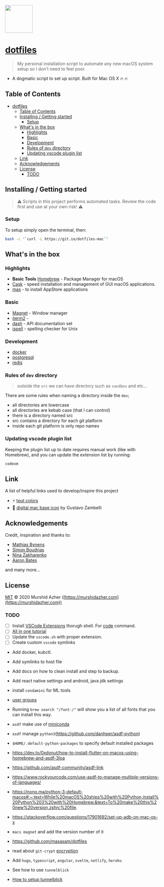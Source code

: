 <img src="https://raw.githubusercontent.com/murshidazher/this-mac/main/docs/logo.jpg" width="90px">

# [dotfiles](https://git.io/dotfiles-mac)

> My personal installation script to automate any new macOS system setup so I don't need to feel poor.

- A dogmatic script to set up script. Built for Mac OS X :fire: :fire:

## Table of Contents

- [dotfiles](#dotfiles)
  - [Table of Contents](#table-of-contents)
  - [Installing / Getting started](#installing--getting-started)
    - [Setup](#setup)
  - [What's in the box](#whats-in-the-box)
    - [Highlights](#highlights)
    - [Basic](#basic)
    - [Development](#development)
    - [Rules of `dev` directory](#rules-of-dev-directory)
    - [Updating vscode plugin list](#updating-vscode-plugin-list)
  - [Link](#link)
  - [Acknowledgements](#acknowledgements)
  - [License](#license)
    - [TODO](#todo)

## Installing / Getting started

> ⚠️ Scripts in this project performs automated tasks. Review the code first and use at your own risk! ⚠️

### Setup

To setup simply open the terminal, then:

```sh
bash -c "`curl -L https://git.io/dotfiles-mac`"
```

## What's in the box

### Highlights

- **Basic Tools** [Homebrew]() - Package Manager for macOS
- [Cask](https://github.com/Homebrew/homebrew-cask) - speed installation and management of GUI macOS applications.
- [mas](https://github.com/mas-cli/mas) - to install AppStore applications

### Basic

- [Magnet](https://magnet.crowdcafe.com/) - Window manager
- [iterm2]() -
- [dash](https://kapeli.com/dash) - API documentation set
- [ispell](https://www.gnu.org/software/ispell/) - spelling checker for Unix

### Development

- [docker]()
- [postgresql]()
- [redis]()

### Rules of `dev` directory

> outside the `src` we can have directory such as `sandbox` and etc...

There are some rules when naming a directory inside the `dev`;
- all directories are lowercase
- all directories are kebab case (that I can control)
- there is a directory named src
- src contains a directory for each git platform
- inside each git platform is only repo names

### Updating vscode plugin list

Keeping the plugin list up to date requires manual work (like with Homebrew), and you can update the extension list by running:

```sh
codexm
```

## Link

A list of helpful links used to develop/inspire this project

- :zap: [tput colors](https://unix.stackexchange.com/questions/269077/tput-setaf-color-table-how-to-determine-color-codes)
- :burrito: [digital mac base icon](https://dribbble.com/shots/6185043-Pixelado) by Gustavo Zambelli

## Acknowledgements

Credit, inspiration and thanks to:

- [Mathias Bynens](https://github.com/mathiasbynens/dotfiles)
- [Simon Boudrias](https://github.com/SBoudrias/dotfiles)
- [Nina Zakharenko](https://github.com/nnja/new-computer)
- [Aaron Bates](https://github.com/aaronbates/dotfiles)

and many more...

## License

[MIT](https://github.com/murshidazher/this-mac/blob/main/LICENSE) &copy; 2020 Murshid Azher ([https://murshidazher.com](https://murshidazher.com))

### TODO

- [ ] Install [VSCode Extensions](https://stackoverflow.com/questions/34286515/how-to-install-visual-studio-code-extensions-from-command-line) thorugh shell. For [code](https://stackoverflow.com/questions/30065227/run-open-vscode-from-mac-terminal) command.
- [ ] [All in one tutorial](https://dev-yakuza.github.io/en/environment/configure-development-environment-on-mac-with-homebrew-and-shell-script/)
- [ ] Update the `vscode.sh` with proper extension.
- [ ] Create custom `vscode` symlinks

- Add docker, kubctl.
- Add symlinks to host file
- Add docs on how to clean install and step to backup.
- Add react native settings and android, java jdk settings
- install `condamini` for ML tools
- [user groups](https://dzone.com/articles/how-to-use-linux-file-permissions-and-ownership-on)

- Running `brew search "/font-/"` will show you a list of all fonts that you can install this way.
- `asdf` make use of [miniconda](https://github.com/asdf-vm/asdf/issues/648)
- `asdf` manage `python3`(https://github.com/danhper/asdf-python)
- `$HOME/.default-python-packages` to specify default installed packages

- https://dev.to/0xdonut/how-to-install-flutter-on-macos-using-homebrew-and-asdf-3loa
- https://github.com/asdf-community/asdf-link
- https://www.rockyourcode.com/use-asdf-to-manage-multiple-versions-of-languages/
- https://nono.ma/python-3-default-macos#:~:text=While%20macOS%20ships%20with%20Python,install%20Python%203%20with%20Homebrew.&text=To%20make%20this%20new%20version,zshrc%20file.
- https://stackoverflow.com/questions/17901692/set-up-adb-on-mac-os-x

- `macs magnet` and add the version number of it
- https://github.com/masasam/dotfiles
- read about `git-crypt` [encryption](https://github.com/masasam/dotfiles)

- Add `hugo`, `typescript`, `angular`, `svelte`, `netlify`, `heroku`
- See how to use `tunnelblick`
- [How to setup tunnelblick](https://www.ovpn.com/en/guides/mac-tunnelblick)
